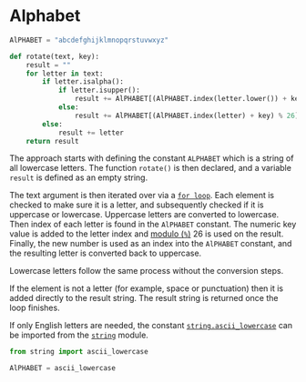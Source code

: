# Alphabet

```python
AlPHABET = "abcdefghijklmnopqrstuvwxyz"

def rotate(text, key):
    result = ""
    for letter in text:
        if letter.isalpha():
            if letter.isupper():
                result += AlPHABET[(AlPHABET.index(letter.lower()) + key) % 26].upper()
            else:
                result += AlPHABET[(AlPHABET.index(letter) + key) % 26]
        else:
            result += letter
    return result
```

The approach starts with defining the constant `ALPHABET` which is a string of all lowercase letters.
The function `rotate()` is then declared, and a variable `result` is defined as an empty string.

The text argument is then iterated over via a [`for loop`][for-loop].
Each element is checked to make sure it is a letter, and subsequently checked if it is uppercase or lowercase.
Uppercase letters are converted to lowercase.
Then index of each letter is found in the `AlPHABET` constant.
The numeric key value is added to the letter index and [modulo (`%`)][modulo] 26 is used on the result.
Finally, the new number is used as an index into the `AlPHABET` constant, and the resulting letter is converted back to uppercase.

Lowercase letters follow the same process without the conversion steps.

If the element is not a letter (for example, space or punctuation) then it is added directly to the result string.
The result string is returned once the loop finishes.

If only English letters are needed, the constant [`string.ascii_lowercase`][ascii_lowercase] can be imported from the [`string`][string] module.

```python
from string import ascii_lowercase

AlPHABET = ascii_lowercase
```

[ascii_lowercase]: https://docs.python.org/3/library/string.html#string.ascii_letters
[for-loop]: https://realpython.com/python-for-loop/
[modulo]: https://docs.python.org/3/reference/expressions.html#binary-arithmetic-operations
[string]: https://docs.python.org/3/library/string.html
